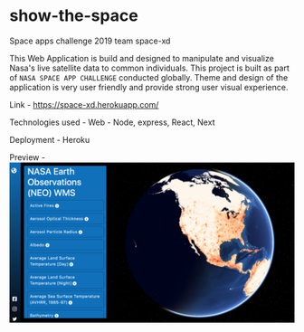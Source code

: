 # show-the-space

Space apps challenge 2019 team space-xd

This Web Application is build and designed to manipulate and visualize Nasa's
live satellite data to common individuals. This project is built as part of
`NASA SPACE APP CHALLENGE` conducted globally. Theme and design of the
application is very user friendly and provide strong user visual experience.

Link - https://space-xd.herokuapp.com/

Technologies used - Web - Node, express, React, Next

Deployment - Heroku

Preview -
![Alt text](https://github.com/space-xd/show-the-space/blob/develop/space-xd-image.png?raw=true "Space XD")
